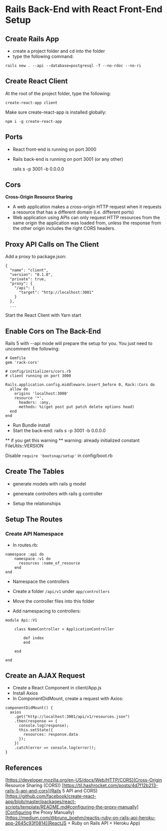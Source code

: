 # Rails Back-End with React Front-End Setup

## Create Rails App

- create a project folder and cd into the folder
- type the following command:

`rails new . --api --database=postgresql -T --no-rdoc --no-ri`

## Create React Client

At the root of the project folder, type the following:

`create-react-app client`

Make sure create-react-app is installed globally:

`npm i -g create-react-app`


## Ports

- React front-end is running on port 3000
- Rails back-end is running on port 3001 (or any other)

	rails s -p 3001 -b 0.0.0.0

## Cors

**Cross-Origin Resource Sharing**

- A web application makes a cross-origin HTTP request when it requests a resource that has a different domain (i.e. different ports)  
- Web application using APIs can only request HTTP resources from the same origin the application was loaded from, unless the response from the other origin includes the right CORS headers.


## Proxy API Calls on The Client

Add a proxy to package.json:

```
{
  "name": "client",
  "version": "0.1.0",
  "private": true,
  "proxy": {
    "/api": {
      "target": "http://localhost:3001"
    }
  },
  ...
 ```

Start the React Client with Yarn start


## Enable Cors on The Back-End

Rails 5 with --api mode will prepare the setup for you. You just need to uncomment the following:

```
# Gemfile
gem 'rack-cors'

# config/initializers/cors.rb
# client running on port 3000

Rails.application.config.middleware.insert_before 0, Rack::Cors do
  allow do
    origins 'localhost:3000'
    resource '*',
      headers: :any,
      methods: %i(get post put patch delete options head)
  end
end
```

- Run Bundle install
- Start the back-end: rails s -p 3001 -b 0.0.0.0


** if you get this warning **
warning: already initialized constant FileUtils::VERSION

Disable `require 'bootsnap/setup'` in config/boot.rb


## Create The Tables 

- generate models with rails g model
- genereate controllers with rails g controller


- Setup the relationships


## Setup The Routes 


### Create API Namespace

- In routes.rb:

```
namespace :api do
    namespace :v1 do
      resources :name_of_resource
    end
end
```

- Namespace the controllers

- Create a folder `/api/v1` under `app/controllers`
- Move the controller files into this folder
- Add namespacing to controllers:

```
module Api::V1
  
	class NameController < ApplicationController

		def index
		end

	end

end
```

## Create an AJAX Request

- Create a React Component in client/App.js
- Install Axios
- In ComponentDidMount, create a request with Axios:

```
componentDidMount() {
  axios
    .get("http://localhost:3001/api/v1/resources.json")
    .then(response => {
      console.log(response);
      this.setState({
        resources: response.data
      });
    })
    .catch(error => console.log(error));
}
```

## References

[https://developer.mozilla.org/en-US/docs/Web/HTTP/CORS](Cross-Origin Resource Sharing (CORS))
[https://til.hashrocket.com/posts/4d7f12b213-rails-5-api-and-cors](Rails 5 API and CORS)
[https://github.com/facebook/create-react-app/blob/master/packages/react-scripts/template/README.md#configuring-the-proxy-manually](Configuring the Proxy Manually)
[https://medium.com/@bruno_boehm/reactjs-ruby-on-rails-api-heroku-app-2645c93f0814](ReactJS + Ruby on Rails API + Heroku App)
